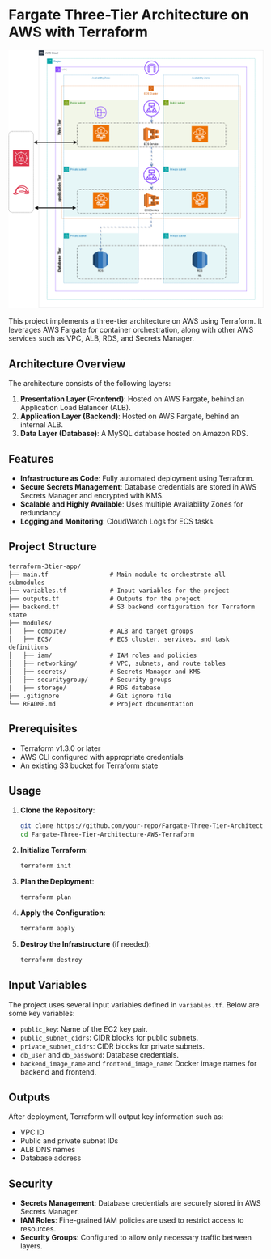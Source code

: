 # Fargate Three-Tier Architecture on AWS with Terraform

![Project Diagram](./Architecture.png)

This project implements a three-tier architecture on AWS using Terraform. It leverages AWS Fargate for container orchestration, along with other AWS services such as VPC, ALB, RDS, and Secrets Manager.

## Architecture Overview

The architecture consists of the following layers:
1. **Presentation Layer (Frontend)**: Hosted on AWS Fargate, behind an Application Load Balancer (ALB).
2. **Application Layer (Backend)**: Hosted on AWS Fargate, behind an internal ALB.
3. **Data Layer (Database)**: A MySQL database hosted on Amazon RDS.

## Features

- **Infrastructure as Code**: Fully automated deployment using Terraform.
- **Secure Secrets Management**: Database credentials are stored in AWS Secrets Manager and encrypted with KMS.
- **Scalable and Highly Available**: Uses multiple Availability Zones for redundancy.
- **Logging and Monitoring**: CloudWatch Logs for ECS tasks.

## Project Structure

```
terraform-3tier-app/
├── main.tf                 # Main module to orchestrate all submodules
├── variables.tf            # Input variables for the project
├── outputs.tf              # Outputs for the project
├── backend.tf              # S3 backend configuration for Terraform state
├── modules/
│   ├── compute/            # ALB and target groups
│   ├── ECS/                # ECS cluster, services, and task definitions
│   ├── iam/                # IAM roles and policies
│   ├── networking/         # VPC, subnets, and route tables
│   ├── secrets/            # Secrets Manager and KMS
│   ├── securitygroup/      # Security groups
│   ├── storage/            # RDS database
├── .gitignore              # Git ignore file
└── README.md               # Project documentation
```

## Prerequisites

- Terraform v1.3.0 or later
- AWS CLI configured with appropriate credentials
- An existing S3 bucket for Terraform state

## Usage

1. **Clone the Repository**:
   ```bash
   git clone https://github.com/your-repo/Fargate-Three-Tier-Architecture-AWS-Terraform.git
   cd Fargate-Three-Tier-Architecture-AWS-Terraform
   ```

2. **Initialize Terraform**:
   ```bash
   terraform init
   ```

3. **Plan the Deployment**:
   ```bash
   terraform plan
   ```

4. **Apply the Configuration**:
   ```bash
   terraform apply
   ```

5. **Destroy the Infrastructure** (if needed):
   ```bash
   terraform destroy
   ```

## Input Variables

The project uses several input variables defined in `variables.tf`. Below are some key variables:

- `public_key`: Name of the EC2 key pair.
- `public_subnet_cidrs`: CIDR blocks for public subnets.
- `private_subnet_cidrs`: CIDR blocks for private subnets.
- `db_user` and `db_password`: Database credentials.
- `backend_image_name` and `frontend_image_name`: Docker image names for backend and frontend.

## Outputs

After deployment, Terraform will output key information such as:
- VPC ID
- Public and private subnet IDs
- ALB DNS names
- Database address

## Security

- **Secrets Management**: Database credentials are securely stored in AWS Secrets Manager.
- **IAM Roles**: Fine-grained IAM policies are used to restrict access to resources.
- **Security Groups**: Configured to allow only necessary traffic between layers.

